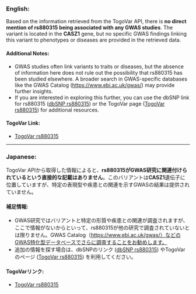 ### English:
Based on the information retrieved from the TogoVar API, there is **no direct mention of rs880315 being associated with any GWAS studies**. The variant is located in the **CASZ1** gene, but no specific GWAS findings linking this variant to phenotypes or diseases are provided in the retrieved data.

#### Additional Notes:
- GWAS studies often link variants to traits or diseases, but the absence of information here does not rule out the possibility that rs880315 has been studied elsewhere. A broader search in GWAS-specific databases like the GWAS Catalog (https://www.ebi.ac.uk/gwas/) may provide further insights.
- If you are interested in exploring this further, you can use the dbSNP link for rs880315 ([dbSNP rs880315](https://identifiers.org/dbsnp/rs880315)) or the TogoVar page ([TogoVar rs880315](https://togovar.org/variant/tgv344062)) for additional resources.

#### TogoVar Link:
- [TogoVar rs880315](https://togovar.org/variant/tgv344062)

---

### Japanese:
TogoVar APIから取得した情報によると、**rs880315がGWAS研究に関連付けられているという直接的な記載はありません**。このバリアントは**CASZ1**遺伝子に位置していますが、特定の表現型や疾患との関連を示すGWASの結果は提供されていません。

#### 補足情報:
- GWAS研究ではバリアントと特定の形質や疾患との関連が調査されますが、ここで情報がないからといって、rs880315が他の研究で調査されていないとは限りません。GWAS Catalog（https://www.ebi.ac.uk/gwas/）などのGWAS特化型データベースでさらに調査することをお勧めします。
- 追加の情報を探す場合は、dbSNPのリンク ([dbSNP rs880315](https://identifiers.org/dbsnp/rs880315)) やTogoVarのページ ([TogoVar rs880315](https://togovar.org/variant/tgv344062)) を利用してください。

#### TogoVarリンク:
- [TogoVar rs880315](https://togovar.org/variant/tgv344062)
